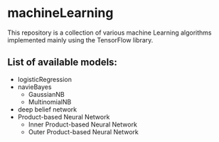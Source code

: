 # machineLearning
This repository is a collection of various machine Learning algorithms implemented mainly using the TensorFlow library.
## List of available models:
* logisticRegression
* navieBayes
  * GaussianNB
  * MultinomialNB
* deep belief network
* Product-based Neural Network
  * Inner Product-based Neural Network
  * Outer Product-based Neural Network
